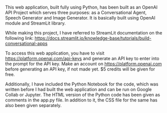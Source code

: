 This web application, built fully using Python, has been built as an OpenAI API Project which serves three purposes: as a Conversational Agent, Speech Generator and Image Generator.
It is basically built using OpenAI module and StreamLit library.

While making this project, I have referred to StreamLit documentation on the following link: 
https://docs.streamlit.io/knowledge-base/tutorials/build-conversational-apps

To access this web application, you have to visit https://platform.openai.com/api-keys and generate an API key to enter into the prompt for the API key. 
Make an account on https://platform.openai.com before generating an API key, if not made yet. $5 credits will be given for free.

Additionally, I have included the Python Notebook for the code, which was written before I had built the web application and can be run on Google Collab or Jupyter. The HTML version of the Python code has been given as comments in the app.py file. In addition to it, the CSS file for the same has also been given separately.